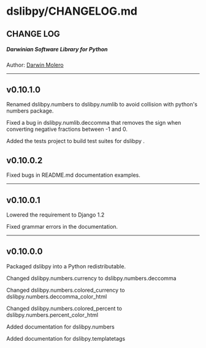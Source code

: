 dslibpy/CHANGELOG.md
====================
CHANGE LOG
----------
##### Darwinian Software Library for Python
Author: [Darwin Molero](http://blog.darwiniansoftware.com/about)

_______________________________________________________________________________
v0.10.1.0
---------
Renamed dslibpy.numbers to dslibpy.numlib to avoid collision with python's numbers package.

Fixed a bug in dslibpy.numlib.deccomma that removes the sign when converting negative fractions between -1 and 0.

Added the tests project to build test suites for dslibpy .


v0.10.0.2
---------
Fixed bugs in README.md documentation examples.

_______________________________________________________________________________
v0.10.0.1
---------
Lowered the requirement to Django 1.2

Fixed grammar errors in the documentation.

________________________________________________________________________________
v0.10.0.0
---------
Packaged dslibpy into a Python redistributable.

Changed dslibpy.numbers.currency 
	to dslibpy.numbers.deccomma

Changed dslibpy.numbers.colored_currency
	to dslibpy.numbers.deccomma_color_html

Changed dslibpy.numbers.colored_percent
	to dslibpy.numbers.percent_color_html

Added documentation for dslibpy.numbers

Added documentation for dslibpy.templatetags 
